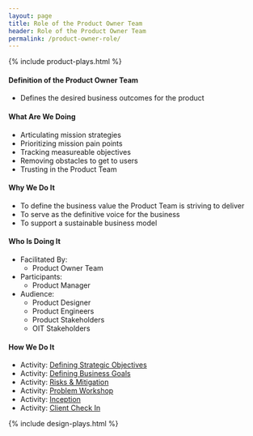 ```yaml
---
layout: page
title: Role of the Product Owner Team
header: Role of the Product Owner Team
permalink: /product-owner-role/
---
```

<div class="row">
    <div class="col-md-3">
        {% include product-plays.html %}
    </div>
    <div class="col-md-6">
        <h4 class="Definition" id="Definition">
            Definition of the Product Owner Team
        </h4>
		<ul>
			<li>Defines the desired business outcomes for the product</li>
		</ul>
        <h4 class="What" id="What">
            What Are We Doing
        </h4>
	<ul>
        <li>Articulating mission strategies</li>
        <li>Prioritizing mission pain points</li>
        <li>Tracking measureable objectives</li>
        <li>Removing obstacles to get to users</li>
        <li>Trusting in the Product Team</li>
	</ul>
        <h4 class="Why" id="Why">
            Why We Do It
        </h4>
            <ul>
                <li>To define the business value the Product Team is striving to deliver</li>
                <li>To serve as the definitive voice for the business</li>
                <li>To support a sustainable business model</li>
	        </ul>
        <h4 class="Who" id="Who">
            Who Is Doing It
        </h4>
            <ul>
                <li>Facilitated By:
    	            <ul>
        	       <li>Product Owner Team</li>
    	            </ul>
                 </li>
                <li>Participants:
    	            <ul>
                      <li>Product Manager</li>
                  </ul>    
                </li>
                <li>Audience:
    	            <ul>
                      <li>Product Designer</li>
                      <li>Product Engineers</li>
                      <li>Product Stakeholders</li>
                      <li>OIT Stakeholders</li>
                  </ul>    
                </li>
            </ul>
        <h4 class="How" id="How">
            How We Do It
        </h4>
            <ul>
               <li>Activity: <a href="{{ site.baseurl }}/strategic-objectives">Defining Strategic Objectives</a></li>
               <li>Activity: <a href="{{ site.baseurl }}/business-goals">Defining Business Goals</a></li>
               <li>Activity: <a href="{{ site.baseurl }}/risks-mitigation">Risks &amp; Mitigation</a></li>
               <li>Activity: <a href="{{ site.baseurl }}/problem-workshop">Problem Workshop</a></li>
               <li>Activity: <a href="{{ site.baseurl }}/inception">Inception</a></li>
               <li>Activity: <a href="{{ site.baseurl }}/check-in">Client Check In</a></li>
            </ul>
    </div>
    <div class="col-md-3">
        {% include design-plays.html %}
    </div>
</div>

